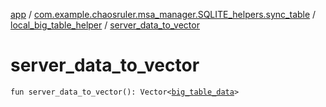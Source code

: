 [app](../../index.md) / [com.example.chaosruler.msa_manager.SQLITE_helpers.sync_table](../index.md) / [local_big_table_helper](index.md) / [server_data_to_vector](.)

# server_data_to_vector

`fun server_data_to_vector(): Vector<`[`big_table_data`](../../com.example.chaosruler.msa_manager.object_types/big_table_data/index.md)`>`